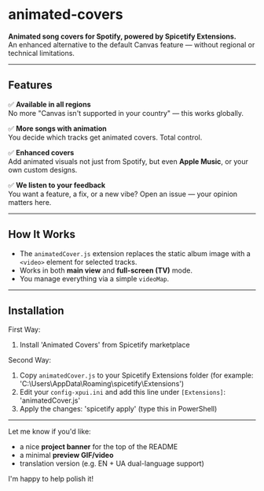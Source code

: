 # animated-covers

**Animated song covers for Spotify, powered by Spicetify Extensions.**  
An enhanced alternative to the default Canvas feature — without regional or technical limitations.

---

## Features

✅ **Available in all regions**  
No more "Canvas isn't supported in your country" — this works globally.

✅ **More songs with animation**  
You decide which tracks get animated covers. Total control.

✅ **Enhanced covers**  
Add animated visuals not just from Spotify, but even **Apple Music**, or your own custom designs.

✅ **We listen to your feedback**  
You want a feature, a fix, or a new vibe? Open an issue — your opinion matters here.

---

## How It Works

- The `animatedCover.js` extension replaces the static album image with a `<video>` element for selected tracks.
- Works in both **main view** and **full-screen (TV)** mode.
- You manage everything via a simple `videoMap`.

---

## Installation

First Way:
1. Install 'Animated Covers' from Spicetify marketplace

Second Way:
1. Copy `animatedCover.js` to your Spicetify Extensions folder (for example: 'C:\Users<YourUsername>\AppData\Roaming\spicetify\Extensions')
2. Edit your `config-xpui.ini` and add this line under `[Extensions]`: 'animatedCover.js'
3. Apply the changes: 'spicetify apply' (type this in PowerShell)

---

Let me know if you'd like:
- a nice **project banner** for the top of the README
- a minimal **preview GIF/video**
- translation version (e.g. EN + UA dual-language support)

I'm happy to help polish it!
